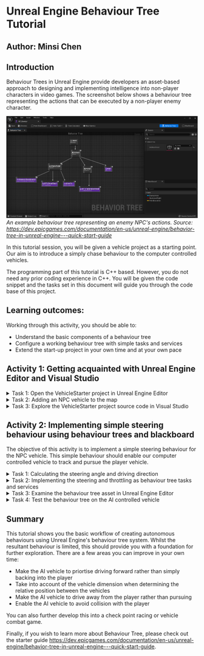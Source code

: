 # Unreal Engine Behaviour Tree Tutorial

## Author: Minsi Chen

## Introduction

Behaviour Trees in Unreal Engine provide developers an asset-based approach to designing and implementing intelligence into non-player characters in video games.
The screenshot below shows a behaviour tree representing the actions that can be executed by a non-player enemy character.

![An example behaviour tree.](/figures/behavior-tree-quick-start-step-3-12.png "An example behaviour tree.")
*An example behaviour tree representing an enemy NPC's actions. Source: <https://dev.epicgames.com/documentation/en-us/unreal-engine/behavior-tree-in-unreal-engine---quick-start-guide>*

In this tutorial session, you will be given a vehicle project as a starting point.
Our aim is to introduce a simply chase behaviour to the computer controlled vehicles.

The programming part of this tutorial is C++ based.
However, you do not need any prior coding experience in C++.
You will be given the code snippet and the tasks set in this document will guide you through the code base of this project.


## Learning outcomes:

Working through this activity, you should be able to:
- Understand the basic components of a behaviour tree
- Configure a working behaviour tree with simple tasks and services
- Extend the start-up project in your own time and at your own pace

## Activity 1: Getting acquainted with Unreal Engine Editor and Visual Studio

<details>

<summary> Task 1: Open the VehicleStarter project in Unreal Engine Editor</summary>

1. Open the Unreal Engine Editor by double clickingt the "Unreal Engine 5.4.3" shortcut on the desktop

2. When presented with the following dialog box, click Browse to open the VehicleStarter project. The project should be in the C:\Work folder.

![](/figures/UE5_open_existing_project_UI.png)

3. Unreal Engine may need to convert the project. If you see the following dialog box, select More Options then click "Convert in-place".

![](/figures/UE5_project_conversion_UI.png)

4. Unreal Engine Editor should now convert and open the project. This may take a few minutes. Once the project is loaded, you should see a window similar to the screenshot below without the additional cars. You can play the level by clicking the green triangle play button.
![](/figures/UE5_editor.png)

</details>

<details>

<summary> Task 2: Adding an NPC vehicle to the map </summary>

1. Open the Content Browser by clicking the "Content Browser" button located at the bottom left corner of the editor. This will bring up the asset for this project as shown in the following screenshot

![](/figures/UE5_content_browser.png)

2. To add an NPC vehicle to the map, drag the "AIStarterWheeledVehiclePawn" from the Content Browser into the level. You can place it anywhere you like. This process spawns an instance of AI vehicle but the vehicle will not do anything if you hit play.

3. The NPC vehicle does not have a torque and AI controller setup by default. To add a torque curve, select the vehicle you just added and use the detail panel on the right to assign a torque curve as shown in the image below.

![](/figures/UE5_BT_adjust_torque.png)

4. Finally, we need setup the AI vehicle to use our own custom AIController. To do this, we will use the detail panel to change the AI Controller Class to AIWheeledVehicleController, see the screenshot below.

![](/figures/UE5_changing_aicontroller.png)

5. If you hit play now, you should see the AI vehicle making a left hand turn at full throttle. This is not very useful but it verifies that our controller and engine torque are setup.
</details>

<details>

<summary> Task 3: Explore the VehicleStarter project source code in Visual Studio </summary>

At this point, you should have the project loaded for Activity 2.
The purpose of this task is to get you familiarise with Visual Studio which will be used later for adding additional functionality into the project.
Additionally, it also shows you how these source files are related to the game objects and asset you have seen so far.

To open the Visual Studio project, click Tools on the menu bar located at the top of the Unreal Engine Editor, then select Open Visual Studio. You should see Visual Studio similar to the screenshot below.

![](/figures/UE5_VS_UI.png)

The panel on the left is known as the Solution Explore which shows all the files related to this project.
The files we are interested in are all located under Games->VehicleStart->Source->VehicleStarter, e.g. those files with .cpp and .h extension.

This may look overwhelming at first glance, but we can ignore all the implementation details in this tutorial.

There is also a close relationship between the source code and the vehicle you have seen in the editor.
For example, the player controlled vehicle is actually a class called `StarterWheeledVehiclePawn` defined in the source file `StarterWheeledVehiclePawn.h` and `StarterWheeledVehiclePawn.cpp`.

Similarly, the AI controlled vehicle is represented by the class `AIStarterWheeledVehiclePawn`.
**Can you locate the source files for this class in the Solution Explorer?** 
</details>

## Activity 2: Implementing simple steering behaviour using behaviour trees and blackboard

The objective of this activity is to implement a simple steering behaviour for the NPC vehicle.
This simple behaviour should enable our computer controlled vehicle to track and pursue the player vehicle.

<details>

<summary> Task 1: Calculating the steering angle and driving direction </summary>

This task does not require any programming work.
Instead, you will use your maths knowledge to construct a solution to the steering and tracking problem.

See the figure below.
![](/figures/vehicle.png)

Assuming the position of the player and NPC vehicle are known, and you are also given the forward direction and right direction of the NPC vehicle.
Our objective is to use the most appropriate vector product to determine the followings:
- is the player vehicle to the left or the right side of the NPC vehicle. This will later determines the steering direction.
- is the player vehicle in front or behind the NPC vehicle. This will later determine if forward or reverse throttle is needed.
- the Euclidean distance between the two vehicles

Hint: you will need to use vector arithmetic and dot product.
</details>

<details>

<summary> Task 2: Implementing the steering and throttling as behaviour tree tasks and services </summary>
<blockquote>

Assuming you have derived a set of formulae for determining steering direction and throttle.
This task will show you its implementation in C++.

The behaviour tree we are building consists of one service responsible for making decision on steering and throttle.
The steering and throttling actions are implemented as two behaviour tasks.

Your task is to copy the following three code snippets into the body of their designated class and method.

  <details>

  <summary> Click here to see the Steering Service code snippet </summary>
  <blockquote>
  In Visual Studio, open the <mark>BTSteeringService.cpp</mark> file from the Solution Explorer.
  Copy and paste the following code snippet into the body of <mark>void UBTSteeringService::TickNode(UBehaviorTreeComponent & OwnerComp, uint8 * NodeMemory, float DeltaSeconds)</mark> method.


  ```c++
  UWorld* world = OwnerComp.GetWorld();
  TActorIterator<AStarterWheeledVehiclePawn> PlayerPawnIter(world);
  PlayerPawn = *PlayerPawnIter;

  if (PlayerPawn)
  {
    APawn* OwnerPawn;// = OwnerComp.GetOwner();
    AAIWheeledVehicleController* AIVehicle = Cast<AAIWheeledVehicleController>(OwnerComp.GetAIOwner());
    OwnerPawn = AIVehicle->GetPawn();
    FVector ForwardVector = OwnerPawn->GetActorForwardVector();
    FVector RightVector = OwnerPawn->GetActorRightVector();
    FVector PlayerLocation = PlayerPawn->GetActorLocation();
    FVector TargetDirection = PlayerLocation - OwnerPawn->GetActorLocation();
    
    float Distance = FVector::DistSquared(PlayerLocation, OwnerPawn->GetActorLocation());
    float Throttle = FMath::Clamp<float>(0.0f, 1.0f, Distance / 5000.0f);
    TargetDirection.Normalize(1.05f);
    float AngleValue = FVector::DotProduct(ForwardVector, TargetDirection);
    float RightValue = FVector::DotProduct(RightVector, TargetDirection);

    float SteerValue = 0.0f; //-RightValue;// < 0.0f ? 1.0f - AngleValue : -1.0f + AngleValue;
    if (RightValue < 0.0f)
    {
      SteerValue = AngleValue < 0.0f ? -1.0f : RightValue;
    }
    else
    {
      SteerValue = AngleValue < 0.0f ? 1.0f : RightValue;
    }

    AIVehicle->BlackboardComp->SetValueAsVector("PlayerLocation", OwnerPawn->GetActorLocation());
    AIVehicle->BlackboardComp->SetValueAsFloat("SteeringValue", SteerValue);
    AIVehicle->BlackboardComp->SetValueAsFloat("ThrottleValue", AngleValue < 0 ? -.8f : Throttle);
  }
  ```
  </blockquote>
  </details>

  <details>

  <summary> Click here to see the Steering Task code snippet </summary>
  <blockquote>
  In Visual Studio, open the <mark>BTTaskSteerVehicle.cpp</mark> file from the Solution Explorer.
  Copy and paste the following code snippet into the body of <mark>EBTNodeResult::Type UBTTaskSteerVehicle::ExecuteTask(UBehaviorTreeComponent& OwnerComp, uint8* NodeMemory)</mark> method.

  ```c++
  AAIWheeledVehicleController* AIController = Cast<AAIWheeledVehicleController>(OwnerComp.GetAIOwner());

  if (AIController)
  {
    UBlackboardComponent* Blackboard = OwnerComp.GetBlackboardComponent();
    float Steering;
    
    if (Blackboard->HasValidAsset())
    {
      Steering = Blackboard->GetValueAsFloat("SteeringValue");
    }
    else
    {
      Steering = FMath::RandRange(-1.0f, 1.0f);
    }
    
    AIController->VehicleMovementComp->SetSteeringInput(Steering);

    return EBTNodeResult::Succeeded;
  }
  ```
  </blockquote>
  </details>
    <details>

  <summary> Click here to see the Vehicle Throttle Task code snippet </summary>
  <blockquote>
  In Visual Studio, open the <mark>BTTaskThrottle.cpp</mark> file from the Solution Explorer.
  Copy and paste the following code snippet into the body of <mark>EBTNodeResult::Type UBTTaskThrottle::ExecuteTask(UBehaviorTreeComponent & OwnerComp, uint8 * NodeMemory)</mark> method.
  
  ```c++
  AAIWheeledVehicleController* AIController = Cast<AAIWheeledVehicleController>(OwnerComp.GetAIOwner());

  if (AIController)
  {
    UBlackboardComponent* Blackboard = OwnerComp.GetBlackboardComponent();
    float Throttle;
    
    if (Blackboard->HasValidAsset())
    {
      Throttle = Blackboard->GetValueAsFloat("ThrottleValue");
    }
    else 
    {
      Throttle = FMath::RandRange(-1.0f, 1.0f);
    }
    
    if (Throttle > 0.0f)
    {
      AIController->VehicleMovementComp->SetThrottleInput(Throttle);
      AIController->VehicleMovementComp->SetBrakeInput(0.0f);
    }
    else 
    {
      AIController->VehicleMovementComp->SetThrottleInput(0);
      AIController->VehicleMovementComp->SetBrakeInput(-Throttle);
    }
    return EBTNodeResult::Succeeded;
  }
  ```
  </blockquote>
  </details>

<details>
<summary> Compile the newly added source code </summary>

<blockquote>
Once the code snippets are in the right place, you can compile the source in the Unreal Engine Editor.
The compile button is located near the bottom right corner of the Unreal Engine editor see the image below.

![](/figures/UE5_compile_project.png)

Note, we do not normally use compile the source inside Visual Studio as Unreal Engine has its own build and live-coding facility.

If there is any compiler error, you will see a pop-up dialog showing all the errors.
If compilation is successful, proceed to the next task.
</blockquote>
</details>
</blockquote>
</details>

<details>

<summary> Task 3: Examine the behaviour tree asset in Unreal Engine Editor </summary>
The behaviour tree used in this tutorial has already been setup.
You can find it in the Content Browser under Content->VehicleTemplate as shown in the screenshot below.

![](/figures/UE5_content_BT.png)

Double clicking the BTAIImproved behaviour tree in the content browser will show you its content similar to the screenshot below.

![](/figures/UE5_BT_sample.png)

This behaviour tree consists of two leaf nodes at the bottom which execute the steering and throttling tasks implemented in the previous task.
The node below the ROOT node contains our Steering Service which is used to track the player and determine steering angles and throttle application.
These values are written onto a Blackboard (see the image below) which are then communicated to the two tasks 

![](/figures/UE5_blackboard.png)

Once you have checked through these assets, we can move onto the final task.
</details>

<details>

<summary> Task 4: Test the behaviour tree on the AI controlled vehicle </summary>
Before testing the behaviour tree, we need to ascertain the AI controlled vehicle is using the correct behaviour tree and controller.
Select the AI vehicle you added in the previous activity and check its setting in the Detail panel.
Change the behaviour tree and AI controller settings so that they are identical to the circled area in the following screenshot.

![](/figures/UE5_content_BT_annotated.png)

If they look correct, you can hit the play button and test the game.
The AI vehicle should now try to drive towards you and keeps pursuing the player vehicle.

Note, you can add more AI vehicle by simply duplicating the vehicle that are already added to the map.

</details>

## Summary

This tutorial shows you the basic workflow of creating autonomous behaviours using Unreal Engine's behaviour tree system.
Whilst the resultant behaviour is limited, this should provide you with a foundation for further exploration.
There are a few areas you can improve in your own time:
- Make the AI vehicle to priortise driving forward rather than simply backing into the player
- Take into account of the vehicle dimension when determining the relative position between the vehicles
- Make the AI vehicle to drive away from the player rather than pursuing
- Enable the AI vehicle to avoid collision with the player

You can also further develop this into a check point racing or vehicle combat game.

Finally, if you wish to learn more about Behaviour Tree, please check out the starter guide <https://dev.epicgames.com/documentation/en-us/unreal-engine/behavior-tree-in-unreal-engine---quick-start-guide>.
